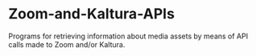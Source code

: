 # Zoom-and-Kaltura-APIs
Programs for retrieving information about media assets by means of API calls made to Zoom and/or Kaltura.
